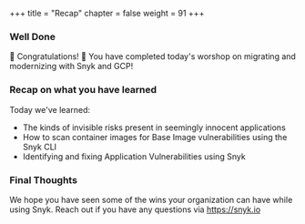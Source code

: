 +++
title = "Recap"
chapter = false
weight = 91
+++

### Well Done

🎉 Congratulations! 🎉 You have completed today's worshop on migrating and modernizing with Snyk and GCP! 

### Recap on what you have learned
Today we've learned:

+ The kinds of invisible risks present in seemingly innocent applications
+ How to scan container images for Base Image vulnerabilities using the Snyk CLI 
+ Identifying and fixing Application Vulnerabilities using Snyk

### Final Thoughts
We hope you have seen some of the wins your organization can have while using Snyk. Reach out if you have any questions via https://snyk.io

